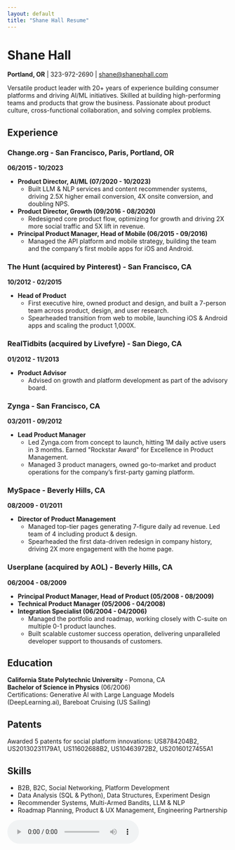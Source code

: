```yaml
---
layout: default
title: "Shane Hall Resume"
---
```


# Shane Hall

**Portland, OR** | 323-972-2690 | [shane@shanephall.com](mailto:shane@shanephall.com)

Versatile product leader with 20+ years of experience building consumer platforms and driving AI/ML initiatives. Skilled at building high-performing teams and products that grow the business. Passionate about product culture, cross-functional collaboration, and solving complex problems.

## Experience

### Change.org - San Francisco, Paris, Portland, OR  
**06/2015 - 10/2023**

- **Product Director, AI/ML (07/2020 - 10/2023)**
  - Built LLM & NLP services and content recommender systems, driving 2.5X higher email conversion, 4X onsite conversion, and doubling NPS.
- **Product Director, Growth (09/2016 - 08/2020)**
  - Redesigned core product flow, optimizing for growth and driving 2X more social traffic and 5X lift in revenue.
- **Principal Product Manager, Head of Mobile (06/2015 - 09/2016)**
  - Managed the API platform and mobile strategy, building the team and the company’s first mobile apps for iOS and Android.

### The Hunt (acquired by Pinterest) - San Francisco, CA  
**10/2012 - 02/2015**

- **Head of Product**
  - First executive hire, owned product and design, and built a 7-person team across product, design, and user research.
  - Spearheaded transition from web to mobile, launching iOS & Android apps and scaling the product 1,000X.

### RealTidbits (acquired by Livefyre) - San Diego, CA  
**01/2012 - 11/2013**

- **Product Advisor**
  - Advised on growth and platform development as part of the advisory board.

### Zynga - San Francisco, CA  
**03/2011 - 09/2012**

- **Lead Product Manager**
  - Led Zynga.com from concept to launch, hitting 1M daily active users in 3 months. Earned "Rockstar Award" for Excellence in Product Management.
  - Managed 3 product managers, owned go-to-market and product operations for the company’s first-party gaming platform.

### MySpace - Beverly Hills, CA  
**08/2009 - 01/2011**

- **Director of Product Management**
  - Managed top-tier pages generating 7-figure daily ad revenue. Led team of 4 including product & design.
  - Spearheaded the first data-driven redesign in company history, driving 2X more engagement with the home page.

### Userplane (acquired by AOL) - Beverly Hills, CA  
**06/2004 - 08/2009**

- **Principal Product Manager, Head of Product (05/2008 - 08/2009)**
- **Technical Product Manager (05/2006 - 04/2008)**
- **Integration Specialist (06/2004 - 04/2006)**
  - Managed the portfolio and roadmap, working closely with C-suite on multiple 0-1 product launches.
  - Built scalable customer success operation, delivering unparalleled developer support to thousands of customers.

## Education

**California State Polytechnic University** - Pomona, CA  
**Bachelor of Science in Physics** (06/2006)  
Certifications: Generative AI with Large Language Models (DeepLearning.ai), Bareboat Cruising (US Sailing)

## Patents
Awarded 5 patents for social platform innovations: US8784204B2, US20130231179A1, US11602688B2, US10463972B2, US20160127455A1

## Skills
- B2B, B2C, Social Networking, Platform Development
- Data Analysis (SQL & Python), Data Structures, Experiment Design
- Recommender Systems, Multi-Armed Bandits, LLM & NLP
- Roadmap Planning, Product & UX Management, Engineering Partnership

<audio controls>
  <source src="{{ '/assets/audio/intro.mp3' | relative_url }}" type="audio/mpeg">
  Your browser does not support the audio element.
</audio>